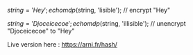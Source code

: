 $string = 'Hey';
echo mdp($string, 'lisible');  // encrypt "Hey"

$string = 'Djoceicecoe';
echo mdp($string, 'illisible');  // unencrypt "Djoceicecoe" to "Hey"

Live version here : https://arni.fr/hash/




